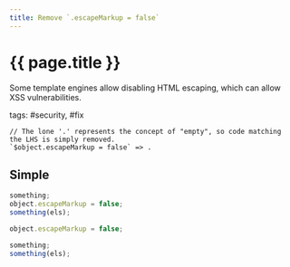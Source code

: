 ```yaml
---
title: Remove `.escapeMarkup = false`
---
```


# {{ page.title }}

Some template engines allow disabling HTML escaping, which can allow XSS vulnerabilities.

tags: #security, #fix

```grit
// The lone '.' represents the concept of "empty", so code matching the LHS is simply removed.
`$object.escapeMarkup = false` => .
```

## Simple

```javascript
something;
object.escapeMarkup = false;
something(els);

object.escapeMarkup = false;
```

```typescript
something;
something(els);
```
